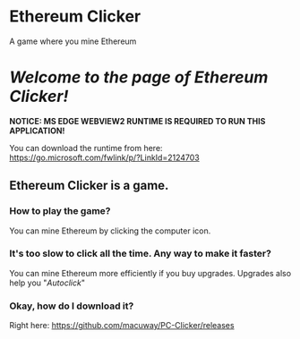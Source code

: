 # Ethereum Clicker
A game where you mine Ethereum

# _**Welcome to the page of Ethereum Clicker!**_ 

**NOTICE: MS EDGE WEBVIEW2 RUNTIME IS REQUIRED TO RUN THIS APPLICATION!**

You can download the runtime from here: 
https://go.microsoft.com/fwlink/p/?LinkId=2124703



## Ethereum Clicker is a game.

### How to play the game?
You can mine Ethereum by clicking the computer icon. 

### It's too slow to click all the time. Any way to make it faster?
You can mine Ethereum more efficiently if you buy upgrades.
Upgrades also help you "_Autoclick_"

### Okay, how do I download it?
Right here: https://github.com/macuway/PC-Clicker/releases
